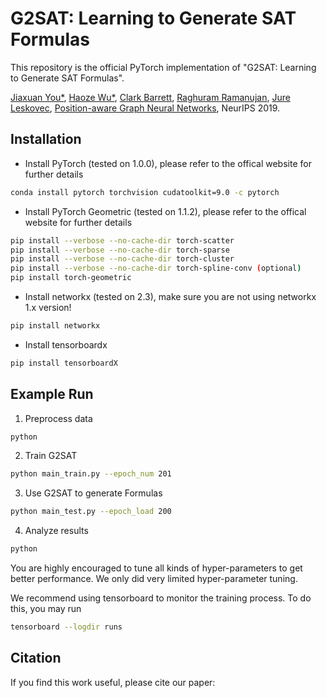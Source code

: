 # G2SAT: Learning to Generate SAT Formulas
This repository is the official PyTorch implementation of "G2SAT: Learning to Generate SAT Formulas".

[Jiaxuan You*](https://cs.stanford.edu/~jiaxuan/), [Haoze Wu*](https://anwu1219.github.io/), [Clark Barrett](https://theory.stanford.edu/~barrett/), [Raghuram Ramanujan](https://www.davidson.edu/people/raghu-ramanujan), [Jure Leskovec](https://cs.stanford.edu/people/jure/index.html), [Position-aware Graph Neural Networks](http://proceedings.mlr.press/v97/you19b/you19b.pdf), NeurIPS 2019.

## Installation

- Install PyTorch (tested on 1.0.0), please refer to the offical website for further details
```bash
conda install pytorch torchvision cudatoolkit=9.0 -c pytorch
```
- Install PyTorch Geometric (tested on 1.1.2), please refer to the offical website for further details
```bash
pip install --verbose --no-cache-dir torch-scatter
pip install --verbose --no-cache-dir torch-sparse
pip install --verbose --no-cache-dir torch-cluster
pip install --verbose --no-cache-dir torch-spline-conv (optional)
pip install torch-geometric
```
- Install networkx (tested on 2.3), make sure you are not using networkx 1.x version!
```bash
pip install networkx
```
- Install tensorboardx
```bash
pip install tensorboardX
```


## Example Run


1. Preprocess data
```bash
python 
```

2. Train G2SAT
```bash
python main_train.py --epoch_num 201
```

3. Use G2SAT to generate Formulas
```bash
python main_test.py --epoch_load 200
```

4. Analyze results
```bash
python
```


You are highly encouraged to tune all kinds of hyper-parameters to get better performance. We only did very limited hyper-parameter tuning.

We recommend using tensorboard to monitor the training process. To do this, you may run
```bash
tensorboard --logdir runs
```

## Citation
If you find this work useful, please cite our paper:
```latex

```